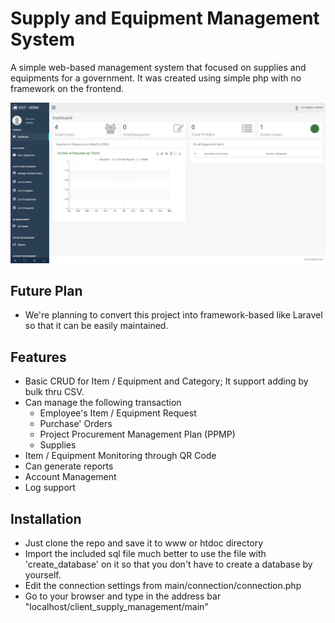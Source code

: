 # Supply and Equipment Management System

A simple web-based management system that focused on supplies and equipments for a government. It was created using simple php with no framework on the frontend.

![cover image](https://github.com/xenide-dev/client_supply_management/blob/master/assets/images/cover.jpg)

## Future Plan

* We're planning to convert this project into framework-based like Laravel so that it can be easily maintained.

## Features

* Basic CRUD for Item / Equipment and Category; It support adding by bulk thru CSV.
* Can manage the following transaction
  * Employee's Item / Equipment Request
  * Purchase' Orders
  * Project Procurement Management Plan (PPMP)
  * Supplies
* Item / Equipment Monitoring through QR Code
* Can generate reports
* Account Management
* Log support

## Installation

* Just clone the repo and save it to www or htdoc directory
* Import the included sql file much better to use the file with 'create_database' on it so that you don't have to create a database by yourself.
* Edit the connection settings from main/connection/connection.php
* Go to your browser and type in the address bar "localhost/client_supply_management/main"
